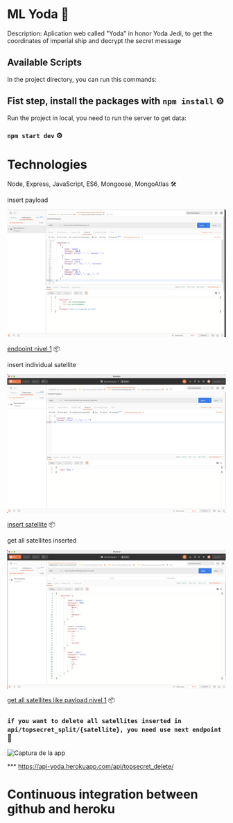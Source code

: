 # ML Yoda 🚀

Description: Aplication web called "Yoda" in honor Yoda Jedi, to get the coordinates of imperial ship and decrypt the secret message

## Available Scripts

In the project directory, you can run this commands:

## Fist step, install the packages with `npm install` ⚙️

Run the project in local, you need to run the server to get data:

### `npm start dev` ⚙️

# Technologies

Node, Express, JavaScript, ES6, Mongoose, MongoAtlas 🛠

insert payload

![Captura de la app](./static/Request1.png)

[endpoint nivel 1](https://api-yoda.herokuapp.com/api/topsecret/) 📦

insert individual satellite

![Captura de la app](./static/topsecret_split_individual_post.png)

[insert satellite](https://api-yoda.herokuapp.com/api/topsecret/${satellite}) 📦

get all satellites inserted

![Captura de la app](./static/topsecret_split_get.png)

[get all satellites like payload nivel 1](https://api-yoda.herokuapp.com/api/topsecret/) 📦

### `if you want to delete all satellites inserted in api/topsecret_split/{satellite}, you need use next endpoint` 📝

![Captura de la app](./static/remove_all_registers_from_db.png)

\*\*\* https://api-yoda.herokuapp.com/api/topsecret_delete/

# Continuous integration between github and heroku
